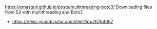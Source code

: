 https://emasquil.github.io/posts/multithreading-boto3/ Downloading files from S3 with multithreading and Boto3
* https://news.ycombinator.com/item?id=26764067